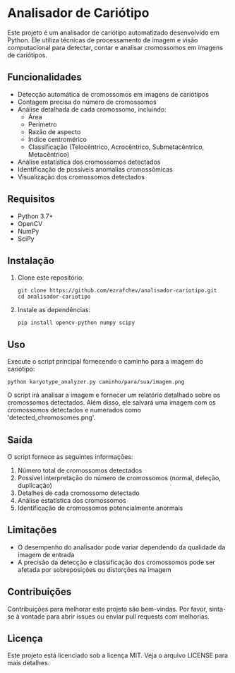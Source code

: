# Analisador de Cariótipo

Este projeto é um analisador de cariótipo automatizado desenvolvido em Python. Ele utiliza técnicas de processamento de imagem e visão computacional para detectar, contar e analisar cromossomos em imagens de cariótipos.

## Funcionalidades

- Detecção automática de cromossomos em imagens de cariótipos
- Contagem precisa do número de cromossomos
- Análise detalhada de cada cromossomo, incluindo:
  - Área
  - Perímetro
  - Razão de aspecto
  - Índice centromérico
  - Classificação (Telocêntrico, Acrocêntrico, Submetacêntrico, Metacêntrico)
- Análise estatística dos cromossomos detectados
- Identificação de possíveis anomalias cromossômicas
- Visualização dos cromossomos detectados

## Requisitos

- Python 3.7+
- OpenCV
- NumPy
- SciPy

## Instalação

1. Clone este repositório:
   ```
   git clone https://github.com/ezrafchev/analisador-cariotipo.git
   cd analisador-cariotipo
   ```

2. Instale as dependências:
   ```
   pip install opencv-python numpy scipy
   ```

## Uso

Execute o script principal fornecendo o caminho para a imagem do cariótipo:

```
python karyotype_analyzer.py caminho/para/sua/imagem.png
```

O script irá analisar a imagem e fornecer um relatório detalhado sobre os cromossomos detectados. Além disso, ele salvará uma imagem com os cromossomos detectados e numerados como 'detected_chromosomes.png'.

## Saída

O script fornece as seguintes informações:

1. Número total de cromossomos detectados
2. Possível interpretação do número de cromossomos (normal, deleção, duplicação)
3. Detalhes de cada cromossomo detectado
4. Análise estatística dos cromossomos
5. Identificação de cromossomos potencialmente anormais

## Limitações

- O desempenho do analisador pode variar dependendo da qualidade da imagem de entrada
- A precisão da detecção e classificação dos cromossomos pode ser afetada por sobreposições ou distorções na imagem

## Contribuições

Contribuições para melhorar este projeto são bem-vindas. Por favor, sinta-se à vontade para abrir issues ou enviar pull requests com melhorias.

## Licença

Este projeto está licenciado sob a licença MIT. Veja o arquivo LICENSE para mais detalhes.
